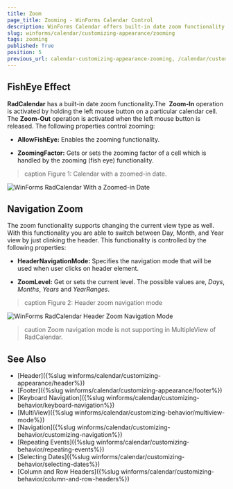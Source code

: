 ```yaml
---
title: Zoom
page_title: Zooming - WinForms Calendar Control
description: WinForms Calendar offers built-in date zoom functionality. 
slug: winforms/calendar/customizing-appearance/zooming
tags: zooming
published: True
position: 5
previous_url: calendar-customizing-appearance-zooming, /calendar/customizing-appearance/zooming
---
```


## FishEye Effect

__RadCalendar__ has a built-in date zoom functionality.The  __Zoom-In__ operation is activated by holding the left mouse button on a particular calendar cell. The __Zoom-Out__ operation is activated when the left mouse button is released. The following properties control zooming:

* __AllowFishEye:__ Enables the zooming functionality.

* __ZoomingFactor:__ Gets or sets the zooming factor of a cell which is handled by the zooming (fish eye) functionality. 

>caption Figure 1: Calendar with a zoomed-in date.

![WinForms RadCalendar With a Zoomed-in Date](images/calendar-features-zoom001.png)

## Navigation Zoom

The zoom functionality supports changing the current view type as well. With this functionality you are able to switch between Day, Month, and Year view by just clinking the header. This functionality is controlled by the following properties: 
* __HeaderNavigationMode:__ Specifies the navigation mode that will be used when user clicks on header element.

* __ZoomLevel:__ Get or sets the current level. The possible values are, *Days*, *Months*, *Years* and *YearRanges*.

>caption Figure 2: Header zoom navigation mode

![WinForms RadCalendar Header Zoom Navigation Mode](images/calendar-features-zoom002.gif)

>caution
Zoom navigation mode is not supporting in MultipleView of RadCalendar.
>

## See Also

* [Header]({%slug winforms/calendar/customizing-appearance/header%})
* [Footer]({%slug winforms/calendar/customizing-appearance/footer%})
* [Keyboard Navigation]({%slug  winforms/calendar/customizing-behavior/keyboard-navigation%})
* [MultiView]({%slug winforms/calendar/customizing-behavior/multiview-mode%})
* [Navigation]({%slug winforms/calendar/customizing-behavior/customizing-navigation%})
* [Repeating Events]({%slug winforms/calendar/customizing-behavior/repeating-events%})
* [Selecting Dates]({%slug winforms/calendar/customizing-behavior/selecting-dates%})
* [Column and Row Headers]({%slug winforms/calendar/customizing-behavior/column-and-row-headers%})
